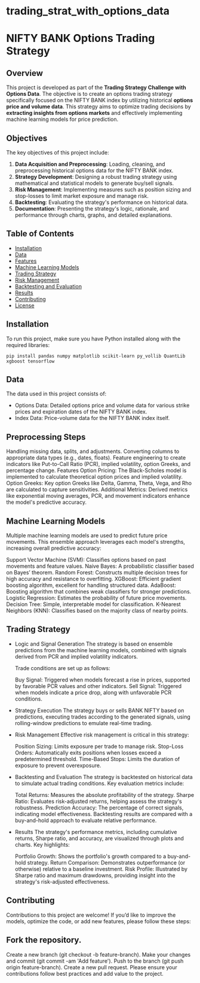 # trading_strat_with_options_data
# NIFTY BANK Options Trading Strategy

## Overview

This project is developed as part of the **Trading Strategy Challenge with Options Data**. The objective is to create an options trading strategy specifically focused on the NIFTY BANK index by utilizing historical **options price and volume data**. This strategy aims to optimize trading decisions by **extracting insights from options markets** and effectively implementing machine learning models for price prediction.

## Objectives

The key objectives of this project include:

1. **Data Acquisition and Preprocessing**: Loading, cleaning, and preprocessing historical options data for the NIFTY BANK index.
2. **Strategy Development**: Designing a robust trading strategy using mathematical and statistical models to generate buy/sell signals.
3. **Risk Management**: Implementing measures such as position sizing and stop-losses to limit market exposure and manage risk.
4. **Backtesting**: Evaluating the strategy's performance on historical data.
5. **Documentation**: Presenting the strategy's logic, rationale, and performance through charts, graphs, and detailed explanations.

## Table of Contents

- [Installation](#installation)
- [Data](#data)
- [Features](#features)
- [Machine Learning Models](#machine-learning-models)
- [Trading Strategy](#trading-strategy)
- [Risk Management](#risk-management)
- [Backtesting and Evaluation](#backtesting-and-evaluation)
- [Results](#results)
- [Contributing](#contributing)
- [License](#license)

## Installation

To run this project, make sure you have Python installed along with the required libraries:

```
pip install pandas numpy matplotlib scikit-learn py_vollib QuantLib xgboost tensorflow
```

## Data
The data used in this project consists of:

- Options Data: Detailed options price and volume data for various strike prices and expiration dates of the NIFTY BANK index.
- Index Data: Price-volume data for the NIFTY BANK index itself.

## Preprocessing Steps
  Handling missing data, splits, and adjustments.
  Converting columns to appropriate data types (e.g., dates, floats).
  Feature engineering to create indicators like Put-to-Call Ratio (PCR), implied volatility, option Greeks, and percentage change.
  Features
  Option Pricing: The Black-Scholes model is implemented to calculate theoretical option prices and implied volatility.
  Option Greeks: Key option Greeks like Delta, Gamma, Theta, Vega, and Rho are calculated to capture sensitivities.
  Additional Metrics: Derived metrics like exponential moving averages, PCR, and movement indicators enhance the model's predictive accuracy.

## Machine Learning Models
Multiple machine learning models are used to predict future price movements. This ensemble approach leverages each model's strengths, increasing overall predictive accuracy:

  Support Vector Machine (SVM): Classifies options based on past movements and feature values.
  Naive Bayes: A probabilistic classifier based on Bayes’ theorem.
  Random Forest: Constructs multiple decision trees for high accuracy and resistance to overfitting.
  XGBoost: Efficient gradient boosting algorithm, excellent for handling structured data.
  AdaBoost: Boosting algorithm that combines weak classifiers for stronger predictions.
  Logistic Regression: Estimates the probability of future price movements.
  Decision Tree: Simple, interpretable model for classification.
  K-Nearest Neighbors (KNN): Classifies based on the majority class of nearby points.

## Trading Strategy
- Logic and Signal Generation
    The strategy is based on ensemble predictions from the machine learning models, combined with signals derived from PCR and implied volatility indicators.

  Trade conditions are set up as follows:
    
    Buy Signal: Triggered when models forecast a rise in prices, supported by favorable PCR values and other indicators.
    Sell Signal: Triggered when models indicate a price drop, along with unfavorable PCR conditions.

- Strategy Execution
  The strategy buys or sells BANK NIFTY based on predictions, executing trades according to the generated signals, using rolling-window predictions to emulate real-time trading.

- Risk Management
  Effective risk management is critical in this strategy:
  
    Position Sizing: Limits exposure per trade to manage risk.
    Stop-Loss Orders: Automatically exits positions when losses exceed a predetermined threshold.
    Time-Based Stops: Limits the duration of exposure to prevent overexposure.
- Backtesting and Evaluation
  The strategy is backtested on historical data to simulate actual trading conditions. Key evaluation metrics include:
    
    Total Returns: Measures the absolute profitability of the strategy.
    Sharpe Ratio: Evaluates risk-adjusted returns, helping assess the strategy's robustness.
    Prediction Accuracy: The percentage of correct signals, indicating model effectiveness.
    Backtesting results are compared with a buy-and-hold approach to evaluate relative performance.

- Results
  The strategy's performance metrics, including cumulative returns, Sharpe ratio, and accuracy, are visualized through plots and charts. Key highlights:
  
  Portfolio Growth: Shows the portfolio's growth compared to a buy-and-hold strategy.
  Return Comparison: Demonstrates outperformance (or otherwise) relative to a baseline investment.
  Risk Profile: Illustrated by Sharpe ratio and maximum drawdowns, providing insight into the strategy's risk-adjusted effectiveness.

## Contributing
  Contributions to this project are welcome! If you’d like to improve the models, optimize the code, or add new features, please follow these steps:

## Fork the repository.
  Create a new branch (git checkout -b feature-branch).
  Make your changes and commit (git commit -am 'Add feature').
  Push to the branch (git push origin feature-branch).
  Create a new pull request.
  Please ensure your contributions follow best practices and add value to the project.

